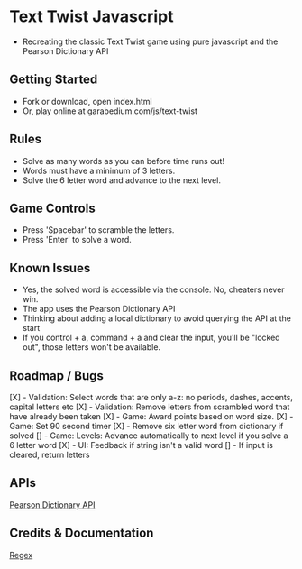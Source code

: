 # Text Twist Javascript
- Recreating the classic Text Twist game using pure javascript and the Pearson Dictionary API

## Getting Started
- Fork or download, open index.html
- Or, play online at garabedium.com/js/text-twist

## Rules
- Solve as many words as you can before time runs out!
- Words must have a minimum of 3 letters.
- Solve the 6 letter word and advance to the next level.

## Game Controls
- Press 'Spacebar' to scramble the letters.
- Press 'Enter' to solve a word.

## Known Issues
- Yes, the solved word is accessible via the console. No, cheaters never win.
- The app uses the Pearson Dictionary API
- Thinking about adding a local dictionary to avoid querying the API at the start
- If you control + a, command + a and clear the input, you'll be "locked out", those letters won't be available.

## Roadmap / Bugs
[X] - Validation: Select words that are only a-z: no periods, dashes, accents, capital letters etc
[X] - Validation: Remove letters from scrambled word that have already been taken
[X] - Game: Award points based on word size.
[X] - Game: Set 90 second timer
[X] - Remove six letter word from dictionary if solved
[] - Game: Levels: Advance automatically to next level if you solve a 6 letter word
[X] - UI: Feedback if string isn't a valid word
[] - If input is cleared, return letters

## APIs
[Pearson Dictionary API](http://developer.pearson.com/apis/dictionaries)

## Credits & Documentation
[Regex](http://stackoverflow.com/questions/23476532/check-if-string-contains-only-letters-in-javascript)
